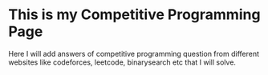 # This is my Competitive Programming Page

Here I will add answers of competitive programming question from different websites like codeforces, leetcode, binarysearch etc that I will solve.